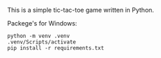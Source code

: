 This is a simple tic-tac-toe game written in Python.

Packege's for Windows:

```
python -m venv .venv
.venv/Scripts/activate
pip install -r requirements.txt
```
